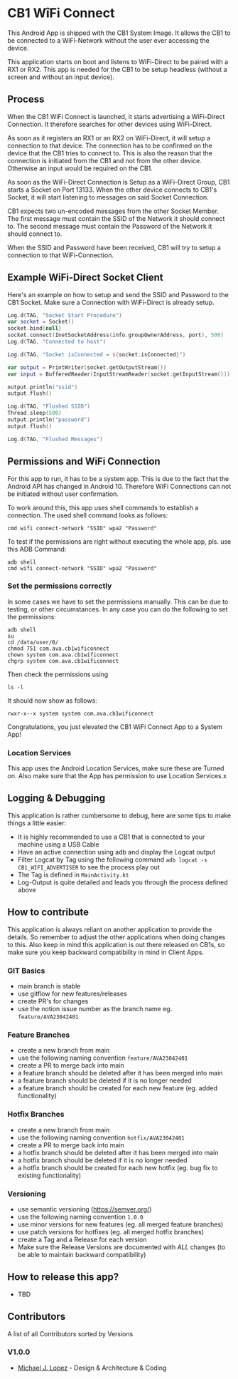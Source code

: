 # CB1 WîFi Connect
This Android App is shipped with the CB1 System Image.
It allows the CB1 to be connected to a WiFi-Network without the user ever accessing the device.

This application starts on boot and listens to WiFi-Direct to be paired with a RX1 or RX2.
This app is needed for the CB1 to be setup headless (without a screen and without an input device).

## Process

When the CB1 WiFi Connect is launched, it starts advertising a WiFi-Direct Connection.
It therefore searches for other devices using WiFi-Direct.

As soon as it registers an RX1 or an RX2 on WiFi-Direct, it will setup a connection to that device.
The connection has to be confirmed on the device that the CB1 tries to connect to.
This is also the reason that the connection is initiated from the CB1 and not from the other device.
Otherwise an input would be required on the CB1.

As soon as the WiFi-Direct Connection is Setup as a WiFi-Direct Group, CB1 starts a Socket on Port 13133.
When the other device connects to CB1's Socket, it will start listening to messages on said Socket Connection.

CB1 expects two un-encoded messages from the other Socket Member.
The first message must contain the SSID of the Network it should connect to.
The second message must contain the Password of the Network it should connect to.

When the SSID and Password have been received, CB1 will try to setup a connection to that WiFi-Connection.

## Example WiFi-Direct Socket Client

Here's an example on how to setup and send the SSID and Password to the CB1 Socket.
Make sure a Connection with WiFi-Direct is already setup.

```kotlin
Log.d(TAG, "Socket Start Procedure")
var socket = Socket()
socket.bind(null)
socket.connect(InetSocketAddress(info.groupOwnerAddress, port), 500)
Log.d(TAG, "Connected to host")

Log.d(TAG, "Socket isConnected = ${socket.isConnected}")

var output = PrintWriter(socket.getOutputStream())
var input = BufferedReader(InputStreamReader(socket.getInputStream()))

output.println("ssid")
output.flush()

Log.d(TAG, "Flushed SSID")
Thread.sleep(500)
output.println("password")
output.flush()

Log.d(TAG, "Flushed Messages")
```

## Permissions and WiFi Connection

For this app to run, it has to be a system app.
This is due to the fact that the Android API has changed in Android 10.
Therefore WiFi Connections can not be initiated without user confirmation.

To work around this, this app uses shell commands to establish a connection.
The used shell command looks as follows:

```linux
cmd wifi connect-network "SSID" wpa2 "Password"
```

To test if the permissions are right without executing the whole app, pls. use this ADB Command:

```shell
adb shell
cmd wifi connect-network "SSID" wpa2 "Password"
```

### Set the permissions correctly

In some cases we have to set the permissions manually.
This can be due to testing, or other circumstances.
In any case you can do the following to set the permissions:

```shell
adb shell
su
cd /data/user/0/
chmod 751 com.ava.cb1wificonnect
chown system com.ava.cb1wificonnect
chgrp system com.ava.cb1wificonnect
```

Then check the permissions using

```shell
ls -l
```

It should now show as follows:

```shell
rwxr-x--x system system com.ava.cb1wificonnect
```

Congratulations, you just elevated the CB1 WiFi Connect App to a System App!

### Location Services

This app uses the Android Location Services, make sure these are Turned on.
Also make sure that the App has permission to use Location Services.x

## Logging & Debugging

This application is rather cumbersome to debug, here are some tips to make things a little easier:

- It is highly recommended to use a CB1 that is connected to your machine using a USB Cable
- Have an active connection using adb and display the Logcat output
- Filter Logcat by Tag using the following command `adb logcat -s CB1_WIFI_ADVERTISER` to see the process play out
- The Tag is defined in `MainActivity.kt`
- Log-Output is quite detailed and leads you through the process defined above

## How to contribute

This application is always reliant on another application to provide the details.
So remember to adjust the other applications when doing changes to this.
Also keep in mind this application is out there released on CB1s, so make sure you keep backward compatibility in mind in Client Apps.

### GIT Basics

* main branch is stable
* use gitflow for new features/releases
* create PR's for changes
* use the notion issue number as the branch name eg. `feature/AVA23042401`

### Feature Branches

* create a new branch from main
* use the following naming convention `feature/AVA23042401`
* create a PR to merge back into main
* a feature branch should be deleted after it has been merged into main
* a feature branch should be deleted if it is no longer needed
* a feature branch should be created for each new feature (eg. added functionality)

### Hotfix Branches

* create a new branch from main
* use the following naming convention `hotfix/AVA23042401`
* create a PR to merge back into main
* a hotfix branch should be deleted after it has been merged into main
* a hotfix branch should be deleted if it is no longer needed
* a hotfix branch should be created for each new hotfix (eg. bug fix to existing functionality)

### Versioning

* use semantic versioning (https://semver.org/)
* use the following naming convention `1.0.0`
* use minor versions for new features (eg. all merged feature branches)
* use patch versions for hotfixes (eg. all merged hotfix branches)
* create a Tag and a Release for each version
* Make sure the Release Versions are documented with *ALL* changes (to be able to maintain backward compatibility)

## How to release this app?

- TBD

## Contributors

A list of all Contributors sorted by Versions

### V1.0.0
- [Michael J. Lopez](https://github.com/Michu44) - Design & Architecture & Coding
